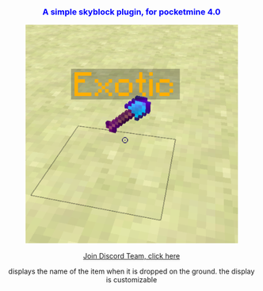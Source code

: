 <div style="text-align: center; justify-content: center; margin-right: auto; margin-left: auto; width: 100%;">
<h3 style="color: blue"> A simple skyblock plugin, for pocketmine 4.0</h3>

<img src="icon.png" alt="picture">

[Join Discord Team, click here](https://discord.gg/hjbADqXRde)
  
displays the name of the item when it is dropped on the ground. the display is customizable
